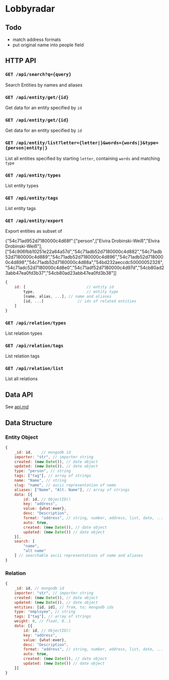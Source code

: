 # Lobbyradar

## Todo

* match address formats
* put original name into people field

## HTTP API

### `GET /api/search?q={query}`

Search Entities by names and aliases

### `GET /api/entity/get/{id}`

Get data for an entity specified by `id`

### `GET /api/entity/get/{id}`

Get data for an entity specified by `id`

### `GET /api/entity/list?letter={letter|}&words={words|}&type={person|entity|}`

List all entities specified by starting `letter`, containing `words` and matching `type`

### `GET /api/entity/types`

List entity types

### `GET /api/entity/tags`

List entity tags

### `GET /api/entity/export`

Export entities as subset of 

{"54c71ad952d7180000c4d68f":["person",["Elvira Drobinski-Weiß","Elvira Drobinski-Weiß"],["54c906fbb10251e22a64a57d","54c71adb52d7180000c4d882","54c71adb52d7180000c4d889","54c71adb52d7180000c4d896","54c71adb52d7180000c4d898","54c71adb52d7180000c4d88a","54bd232aeccdc50000052328","54c71adc52d7180000c4d8e0","54c71adf52d7180000c4d97d","54cb80ad23abb47ea0fd3b37","54cb80ad23abb47ea0fd3b38"]]

``` javascript
{
	id: [							// entity id
		type,						// entity type
		[name, alias, ...],	// name and aliases
		[id, ...]				// ids of related entities
	]
}
``` 

### `GET /api/relation/types`

List relation types

### `GET /api/relation/tags`

List relation tags

### `GET /api/relation/list`

List all relations

## Data API

See [api.md](./api.md)

## Data Structure

### Entity Object

``` javascript
{
	_id: id,	// mongodb id
	importer: "str", // importer string
	created: (new Date()), // date object
	updated: (new Date()), // date object
	type: "person", // string
	tags: ["tag"], // array of strings
	name: "Name", // string
	slug: "name", // ascii representation of name
	aliases: ["Name", "Alt. Name"], // array of strings
	data: [{
		id: id, // ObjectID()
		key: "address",
		value: {what:ever},
		desc: "Description",
		format: "address", // string, number, address, list, date, ...
		auto: true,
		created: (new Date()), // date object
		updated: (new Date()) // date object
	}],
	search: [
		"name",
		"alt name"
	] // searchable ascii representations of name and aliases
}
``` 

### Relation

``` javascript
{
	_id: id, // mongodb id
	importer: "str", // importer string
	created: (new Date()), // date object
	updated: (new Date()), // date object
	entities: [id, id], // from, to; mongodb ids
	type: "employee", // string
	tags: ["tag"], // array of strings
	weight: 0, // float, 0..1
	data: [{
		id: id, // ObjectID()
		key: "address",
		value: {what:ever},
		desc: "Description",
		format: "address", // string, number, address, list, date, ...
		auto: true,
		created: (new Date()), // date object
		updated: (new Date()) // date object
	}]
}
``` 


